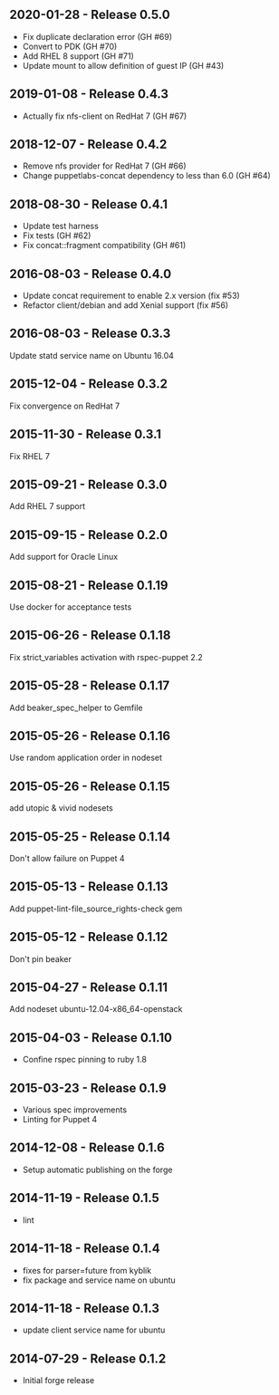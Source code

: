 ## 2020-01-28 - Release 0.5.0

- Fix duplicate declaration error (GH #69)
- Convert to PDK (GH #70)
- Add RHEL 8 support (GH #71)
- Update mount to allow definition of guest IP (GH #43)

## 2019-01-08 - Release 0.4.3

- Actually fix nfs-client on RedHat 7 (GH #67)

## 2018-12-07 - Release 0.4.2

- Remove nfs provider for RedHat 7 (GH #66)
- Change puppetlabs-concat dependency to less than 6.0 (GH #64)

## 2018-08-30 - Release 0.4.1

- Update test harness
- Fix tests (GH #62)
- Fix concat::fragment compatibility (GH #61)

## 2016-08-03 - Release 0.4.0

- Update concat requirement to enable 2.x version (fix #53)
- Refactor client/debian and add Xenial support (fix #56)

## 2016-08-03 - Release 0.3.3

Update statd service name on Ubuntu 16.04

## 2015-12-04 - Release 0.3.2

Fix convergence on RedHat 7

## 2015-11-30 - Release 0.3.1

Fix RHEL 7

## 2015-09-21 - Release 0.3.0

Add RHEL 7 support

## 2015-09-15 - Release 0.2.0

Add support for Oracle Linux

## 2015-08-21 - Release 0.1.19

Use docker for acceptance tests

## 2015-06-26 - Release 0.1.18

Fix strict_variables activation with rspec-puppet 2.2

## 2015-05-28 - Release 0.1.17

Add beaker_spec_helper to Gemfile

## 2015-05-26 - Release 0.1.16

Use random application order in nodeset

## 2015-05-26 - Release 0.1.15

add utopic & vivid nodesets

## 2015-05-25 - Release 0.1.14

Don't allow failure on Puppet 4

## 2015-05-13 - Release 0.1.13

Add puppet-lint-file_source_rights-check gem

## 2015-05-12 - Release 0.1.12

Don't pin beaker

## 2015-04-27 - Release 0.1.11

Add nodeset ubuntu-12.04-x86_64-openstack

## 2015-04-03 - Release 0.1.10

- Confine rspec pinning to ruby 1.8

## 2015-03-23 - Release 0.1.9

- Various spec improvements
- Linting for Puppet 4

## 2014-12-08 - Release 0.1.6

- Setup automatic publishing on the forge

## 2014-11-19 - Release 0.1.5

- lint

## 2014-11-18 - Release 0.1.4

- fixes for parser=future from kyblik
- fix package and service name on ubuntu

## 2014-11-18 - Release 0.1.3

- update client service name for ubuntu

## 2014-07-29 - Release 0.1.2

- Initial forge release
